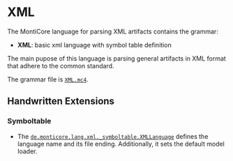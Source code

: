 <!-- (c) https://github.com/MontiCore/monticore -->
# XML
The MontiCore language for parsing XML artifacts contains the grammar:
- **XML**: basic xml language with symbol table definition 

The main pupose of this language is parsing general artifacts in XML format
that adhere to the common standard.

The grammar file is [`XML.mc4`][XMLGrammar].

## Handwritten Extensions
### Symboltable
- The [`de.monticore.lang.xml._symboltable.XMLLanguage`][XMLLanguage]
 defines the language name and its file ending. Additionally, it sets the 
 default model loader.

  

[XMLGrammar]: https://git.rwth-aachen.de/monticore/languages/xml/-/blob/master/src/main/grammars/de/monticore/lang/XML.mc4
[XMLLanguage]: https://git.rwth-aachen.de/monticore/languages/xml/-/blob/master/src/main/java/de/monticore/lang/xml/_symboltable/XMLLanguage.java
